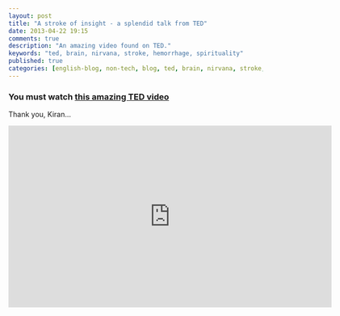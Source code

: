 ```yaml
---
layout: post
title: "A stroke of insight - a splendid talk from TED"
date: 2013-04-22 19:15
comments: true
description: "An amazing video found on TED."
keywords: "ted, brain, nirvana, stroke, hemorrhage, spirituality"
published: true
categories: [english-blog, non-tech, blog, ted, brain, nirvana, stroke, hemorrhage, spirituality]
---
```


### You must watch [this amazing TED video](http://www.ted.com/talks/jill_bolte_taylor_s_powerful_stroke_of_insight.html)

Thank you, Kiran...

<iframe src="http://embed.ted.com/talks/jill_bolte_taylor_s_powerful_stroke_of_insight.html" width="640" height="360" frameborder="0" scrolling="no" webkitAllowFullScreen mozallowfullscreen allowFullScreen></iframe>